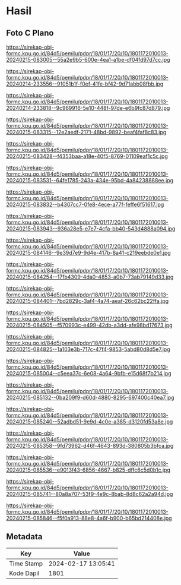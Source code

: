 # Hasil

## Foto C Plano

https://sirekap-obj-formc.kpu.go.id/84d5/pemilu/pdpr/18/01/17/20/10/1801172010013-20240215-083005--55a2e9b5-600e-4ea1-a1be-df04fd97d7cc.jpg

https://sirekap-obj-formc.kpu.go.id/84d5/pemilu/pdpr/18/01/17/20/10/1801172010013-20240214-233556--91051b1f-f0ef-41fe-bf42-9d71abb08fbb.jpg

https://sirekap-obj-formc.kpu.go.id/84d5/pemilu/pdpr/18/01/17/20/10/1801172010013-20240214-233818--9c969916-5e10-448f-97de-e6b9fc87d879.jpg

https://sirekap-obj-formc.kpu.go.id/84d5/pemilu/pdpr/18/01/17/20/10/1801172010013-20240215-083315--12e2aedf-2171-48bd-9892-beaf4faf8c83.jpg

https://sirekap-obj-formc.kpu.go.id/84d5/pemilu/pdpr/18/01/17/20/10/1801172010013-20240215-083428--f4353baa-a18e-40f5-8769-01109eaf1c5c.jpg

https://sirekap-obj-formc.kpu.go.id/84d5/pemilu/pdpr/18/01/17/20/10/1801172010013-20240215-083531--64fe1785-243a-434e-95bd-4a84238888ee.jpg

https://sirekap-obj-formc.kpu.go.id/84d5/pemilu/pdpr/18/01/17/20/10/1801172010013-20240215-083832--b4307cc7-0fe8-4ece-a77f-feffe6f51617.jpg

https://sirekap-obj-formc.kpu.go.id/84d5/pemilu/pdpr/18/01/17/20/10/1801172010013-20240215-083943--936a28e5-e7e7-4cfa-bb40-543d4888a094.jpg

https://sirekap-obj-formc.kpu.go.id/84d5/pemilu/pdpr/18/01/17/20/10/1801172010013-20240215-084146--9e39d7e9-9d4e-417b-8a41-c219eebde0e1.jpg

https://sirekap-obj-formc.kpu.go.id/84d5/pemilu/pdpr/18/01/17/20/10/1801172010013-20240215-084254--17fb4309-4da0-4853-a0b7-73ab79149d33.jpg

https://sirekap-obj-formc.kpu.go.id/84d5/pemilu/pdpr/18/01/17/20/10/1801172010013-20240215-084401--7bd2829c-3af4-4a74-aeaf-26c62bc22ffa.jpg

https://sirekap-obj-formc.kpu.go.id/84d5/pemilu/pdpr/18/01/17/20/10/1801172010013-20240215-084505--f570993c-e499-42db-a3dd-afe98bd17673.jpg

https://sirekap-obj-formc.kpu.go.id/84d5/pemilu/pdpr/18/01/17/20/10/1801172010013-20240215-084825--1a103e3b-717c-47f4-9853-5abd80d8d5e7.jpg

https://sirekap-obj-formc.kpu.go.id/84d5/pemilu/pdpr/18/01/17/20/10/1801172010013-20240215-085004--c5eea37c-6e08-4a64-9bfb-e15d68f7b214.jpg

https://sirekap-obj-formc.kpu.go.id/84d5/pemilu/pdpr/18/01/17/20/10/1801172010013-20240215-085132--0ba209f9-d60d-4880-8295-697400c40ea7.jpg

https://sirekap-obj-formc.kpu.go.id/84d5/pemilu/pdpr/18/01/17/20/10/1801172010013-20240215-085240--52adbd51-9e9d-4c0e-a385-d3120fd53a8e.jpg

https://sirekap-obj-formc.kpu.go.id/84d5/pemilu/pdpr/18/01/17/20/10/1801172010013-20240215-085358--9fd73962-d46f-4643-893d-380805b3bfca.jpg

https://sirekap-obj-formc.kpu.go.id/84d5/pemilu/pdpr/18/01/17/20/10/1801172010013-20240215-085536--e9013f43-6856-4667-b825-dffc6c5d0b1c.jpg

https://sirekap-obj-formc.kpu.go.id/84d5/pemilu/pdpr/18/01/17/20/10/1801172010013-20240215-085741--80a8a707-53f9-4e9c-8bab-8d8c62a2a94d.jpg

https://sirekap-obj-formc.kpu.go.id/84d5/pemilu/pdpr/18/01/17/20/10/1801172010013-20240215-085846--f5f0a913-88e8-4a6f-b900-b65bd214408e.jpg


## Metadata

| Key        | Value               |
| ---------- | ------------------- |
| Time Stamp | 2024-02-17 13:05:41 |
| Kode Dapil | 1801                |



